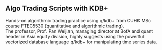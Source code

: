 ## Algo Trading Scripts with KDB+
Hands-on algorithmic trading practice using q/kdb+ from CUHK MSc course FTEC5530 (quantitative and algorithmic trading). </br>
The professor, Prof. Pan Weijian, managing director at BofA and quant header in Asia equity division, highly suggests using the powerful vectorized database language q/kdb+ for manipulating time series data.
